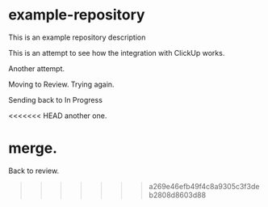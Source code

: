 # example-repository

This is an example repository description

This is an attempt to see how the integration with ClickUp works. 

Another attempt. 

Moving to Review. Trying again.

Sending back to In Progress

<<<<<<< HEAD
another one.

merge.
=======
Back to review.
>>>>>>> a269e46efb49f4c8a9305c3f3deb2808d8603d88
